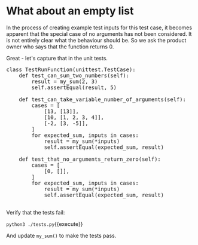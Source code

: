 What about an empty list
========================

In the process of creating example test inputs for this test case,
it becomes apparent that the special case of no arguments has not
been considered.  It is not entirely clear what the behaviour
should be.  So we ask the product owner who says
that the function returns 0.

Great - let's capture that in the unit tests.

<pre class="file" data-target="clipboard">
class TestRunFunction(unittest.TestCase):
    def test_can_sum_two_numbers(self):
        result = my_sum(2, 3)
        self.assertEqual(result, 5)

    def test_can_take_variable_number_of_arguments(self):
        cases = [
            [13, [13]],
            [10, [1, 2, 3, 4]],
            [-2, [3, -5]],
        ]
        for expected_sum, inputs in cases:
            result = my_sum(*inputs)
            self.assertEqual(expected_sum, result)

    def test_that_no_arguments_return_zero(self):
        cases = [
            [0, []],
        ]
        for expected_sum, inputs in cases:
            result = my_sum(*inputs)
            self.assertEqual(expected_sum, result)

</pre>

Verify that the tests fail:

`python3 ./tests.py`{{execute}}

And update `my_sum()` to make the tests pass.
